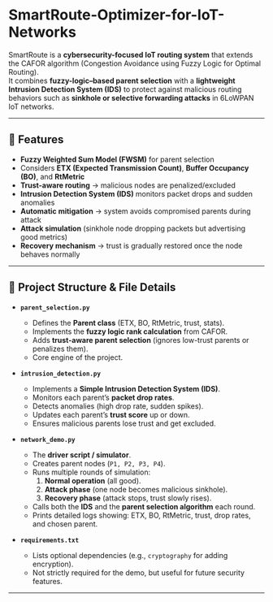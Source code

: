# SmartRoute-Optimizer-for-IoT-Networks

SmartRoute is a **cybersecurity-focused IoT routing system** that extends the CAFOR algorithm (Congestion Avoidance using Fuzzy Logic for Optimal Routing).  
It combines **fuzzy-logic–based parent selection** with a **lightweight Intrusion Detection System (IDS)** to protect against malicious routing behaviors such as **sinkhole or selective forwarding attacks** in 6LoWPAN IoT networks.  

---

## 🚀 Features
- **Fuzzy Weighted Sum Model (FWSM)** for parent selection  
- Considers **ETX (Expected Transmission Count)**, **Buffer Occupancy (BO)**, and **RtMetric**  
- **Trust-aware routing** → malicious nodes are penalized/excluded  
- **Intrusion Detection System (IDS)** monitors packet drops and sudden anomalies  
- **Automatic mitigation** → system avoids compromised parents during attack  
- **Attack simulation** (sinkhole node dropping packets but advertising good metrics)  
- **Recovery mechanism** → trust is gradually restored once the node behaves normally  

---

## 📂 Project Structure & File Details

- **`parent_selection.py`**  
  - Defines the **Parent class** (ETX, BO, RtMetric, trust, stats).  
  - Implements the **fuzzy logic rank calculation** from CAFOR.  
  - Adds **trust-aware parent selection** (ignores low-trust parents or penalizes them).  
  - Core engine of the project.  

- **`intrusion_detection.py`**  
  - Implements a **Simple Intrusion Detection System (IDS)**.  
  - Monitors each parent’s **packet drop rates**.  
  - Detects anomalies (high drop rate, sudden spikes).  
  - Updates each parent’s **trust score** up or down.  
  - Ensures malicious parents lose trust and get excluded.  

- **`network_demo.py`**  
  - The **driver script / simulator**.  
  - Creates parent nodes (`P1, P2, P3, P4`).  
  - Runs multiple rounds of simulation:  
    1. **Normal operation** (all good).  
    2. **Attack phase** (one node becomes malicious sinkhole).  
    3. **Recovery phase** (attack stops, trust slowly rises).  
  - Calls both the **IDS** and the **parent selection algorithm** each round.  
  - Prints detailed logs showing: ETX, BO, RtMetric, trust, drop rates, and chosen parent.  

- **`requirements.txt`**  
  - Lists optional dependencies (e.g., `cryptography` for adding encryption).  
  - Not strictly required for the demo, but useful for future security features.  

---
